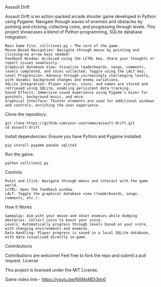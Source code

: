 Assault Drift

Assault Drift is an action-packed arcade shooter game developed in Python using Pygame. Navigate through waves of enemies and obstacles by pointing and clicking, collecting coins, and progressing through levels. This project showcases a blend of Python programming, SQLite database integration.

    Main Game File: collclone1.py — The core of the game.
    Mouse-Based Navigation: Navigate through menus by pointing and clicking—no arrow keys needed!
    Feedback Window: Accessed using the LCTRL key. Share your thoughts or report issues seamlessly.
    Graphical Database View: Visualize leaderboards, songs, comments, levels completed, and coins collected. Toggle using the LALT key.
    Level Progression: Advance through increasingly challenging levels, with dynamic background changes and enemy variations.
    SQLite Integration: Player scores, coins, and names are stored and retrieved using SQLite, enabling persistent data tracking.
    Sound Effects: Immersive sound experience using Pygame’s mixer for gunshots, background music, and more.
    Graphical Interface: Tkinter elements are used for additional windows and controls, enriching the user experience.



Clone the repository:

    git clone https://github.com/your-username/assault-drift.git
    cd assault-drift

Install dependencies:
Ensure you have Python and Pygame installed.

    pip install pygame pandas sqlite3

Run the game:

    python collclone1.py

Controls

    Point and Click: Navigate through menus and interact with the game world.
    LCTRL: Open the feedback window.
    LALT: Toggle the graphical database view (leaderboards, songs, comments, etc.).

How It Works

    Gameplay: Aim with your mouse and shoot enemies while dodging obstacles. Collect coins to boost your score.
    Levels: Automatically progress through levels based on your score, with changing environments and enemies.
    Data Handling: Player progress is saved in a local SQLite database, with data visualized directly in-game.

Contributions

Contributions are welcome! Feel free to fork the repo and submit a pull request.
License

This project is licensed under the MIT License.

Game video link--  https://youtu.be/NXMoMDi3dy0





